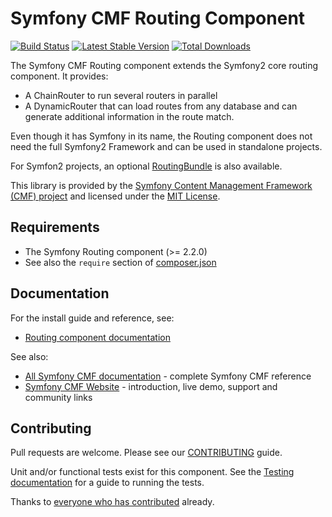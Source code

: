 # Symfony CMF Routing Component

[![Build Status](https://secure.travis-ci.org/symfony-cmf/Routing.png?branch=1.1)](http://travis-ci.org/symfony-cmf/Routing)
[![Latest Stable Version](https://poser.pugx.org/symfony-cmf/routing/version.png)](https://packagist.org/packages/symfony-cmf/routing)
[![Total Downloads](https://poser.pugx.org/symfony-cmf/routing/d/total.png)](https://packagist.org/packages/symfony-cmf/routing)

The Symfony CMF Routing component extends the Symfony2 core routing component.
It provides:

 * A ChainRouter to run several routers in parallel
 * A DynamicRouter that can load routes from any database and can generate
   additional information in the route match.

Even though it has Symfony in its name, the Routing component does not need the
full Symfony2 Framework and can be used in standalone projects.

For Symfon2 projects, an optional
[RoutingBundle](https://github.com/symfony-cmf/RoutingBundle)
is also available.

This library is provided by the [Symfony Content Management Framework (CMF) project](http://cmf.symfony.com/)
and licensed under the [MIT License](LICENSE).


## Requirements

* The Symfony Routing component (>= 2.2.0)
* See also the `require` section of [composer.json](composer.json)


## Documentation

For the install guide and reference, see:

* [Routing component documentation](http://symfony.com/doc/master/cmf/components/routing/index.html)

See also:

* [All Symfony CMF documentation](http://symfony.com/doc/master/cmf/index.html) - complete Symfony CMF reference
* [Symfony CMF Website](http://cmf.symfony.com/) - introduction, live demo, support and community links


## Contributing

Pull requests are welcome. Please see our
[CONTRIBUTING](https://github.com/symfony-cmf/symfony-cmf/blob/master/CONTRIBUTING.md)
guide.

Unit and/or functional tests exist for this component. See the
[Testing documentation](http://symfony.com/doc/master/cmf/components/testing.html)
for a guide to running the tests.

Thanks to
[everyone who has contributed](https://github.com/symfony-cmf/Routing/contributors) already.
